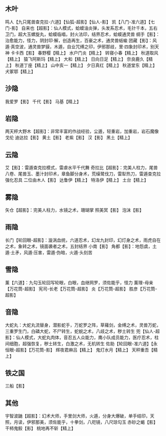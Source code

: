 ## 木叶
鸣人【九只尾兽查克拉-六道】【仙狐-超影】【仙人-影】
凯【八门-准六道】【七门-影】
自来也【超影】：仙人模式，蛤蟆油炎弹，头发系忍术，毛针千本，五右卫门，超大玉螺旋丸，蛤蟆临唱，封火法印，结界忍术，蛤蟆通灵兽
纲手【影】：治愈能力，怪力，阴封印·解，创造再生，百豪之术，通灵兽蛞蝓
团藏【影】：风遁·真空波，通灵兽梦貘，木遁，自业咒缚之印，伊邪那歧，里·四象封印术，别天神
卡卡西【影】
春野樱【精上】
水户门炎【精上】
转寝小春【精上】
秋道取风【精上】
猿飞阿斯玛【精上】
大和【精上】
日向日足【精上】
奈良鹿久【精上】
秋道丁座【精上】
山中亥一【精上】
夕日真红【精上】
秋道堂东【精上】
犬冢鄂【精上】

## 沙隐
我爱罗【影】
千代【影】
马基【精上】

## 岩隐
两天枰大野木【超影】：非常丰富的作战经验，尘遁，轻重岩，加重岩，岩石魔像戈伦
迪达拉【影】
黄土【影】
老紫【影】
汉【影】
黑土【精上】

## 云隐
艾【影】：雷遁查克拉模式，雷虐水平千代舞
奇拉比【超影】：完美人柱力，尾兽八卷、尾兽玉、墨汁封印术，章鱼脚分身术，荒缲鹭伐刀，雷犁热刀，雷遁查克拉强化忍具
二位由木人【影】
达鲁伊【精上】
特洛伊【精上】
土台【精上】

## 雾隐
矢仓【超影】：完美人柱力，水镜之术，珊瑚掌
照美冥【影】
泡沫【影】

## 雨隐
长门【轮回眼-超影】：漩涡血统，六道忍术，幻龙九封印，幻灯身之术，雨虎自在之术，象转之术，镜面袭者之术，五封结界
小南【影】
角都【影】：地怨虞，土遁·土矛，风遁·压害，雷遁·伪暗，火遁·头刻苦

## 雪隐
薰【六道】：九勾玉轮回写轮眼，白眼，血继网罗，须佐能乎，怪力
薰理-母亲【万花筒-超影】
宪司-长老【万花筒-超影】
炎【万花筒-超影】
胜彦【万花筒-超影】

## 音隐
大蛇丸：大蛇丸流替身，潜影蛇手，万蛇罗之阵，草薙剑，金缚之术，灵兽万蛇，三重罗生门，白磷大蛇，不尸转生，蛇蜕之术，八歧之术，秽土转生
兜【仙人-超影】：仙人模式，大蛇丸肉体，音忍五人众能力，鹰小队成员能力，医疗忍术，柱间细胞，超强恢复，秽土转生，白激之术，无机转生
佐助【轮回眼-准六道】【永恒眼-超影】【万花筒-影】
辉夜君麻吕【精上】
鬼灯水月【精上】
天秤重吾【精上】

## 铁之国
三船【影】

## 其他
宇智波鼬【超影】：幻术大师，手里剑大师，火遁，分身大爆破，单手结印，天照，月读，伊邪那美，须佐能乎，十拳剑，八咫镜，八尺琼勾玉
赤砂之蝎【影】
干柿鬼鲛【影】
桃地再不斩【精上】
